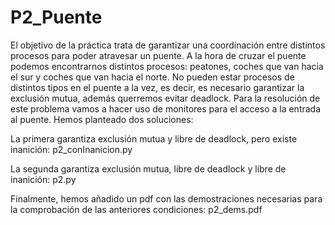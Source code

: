 # P2_Puente
El objetivo de la práctica trata de garantizar una coordinación entre distintos procesos para poder atravesar un puente. A la hora de cruzar el puente podemos encontrarnos distintos procesos: peatones, coches que van hacia el sur y coches que van hacia el norte. No pueden estar procesos de distintos tipos en el puente a la vez, es decir, es necesario garantizar la exclusión mutua, además querremos evitar deadlock. Para la resolución de este problema vamos a hacer uso de monitores para el acceso a la entrada al puente. Hemos planteado dos soluciones:   

La primera garantiza exclusión mutua y libre de deadlock, pero existe inanición: p2_conInanicion.py  

La segunda garantiza exclusión mutua, libre de deadlock y libre de inanición: p2.py

Finalmente, hemos añadido un pdf con las demostraciones necesarias para la comprobación de las anteriores condiciones: p2_dems.pdf
